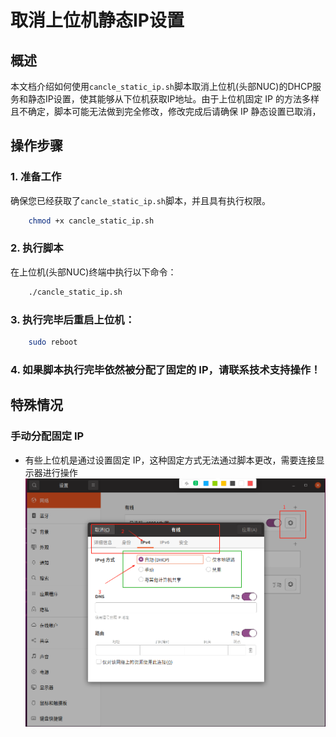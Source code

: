# 取消上位机静态IP设置

## 概述
本文档介绍如何使用`cancle_static_ip.sh`脚本取消上位机(头部NUC)的DHCP服务和静态IP设置，使其能够从下位机获取IP地址。由于上位机固定 IP 的方法多样且不确定，脚本可能无法做到完全修改，修改完成后请确保 IP 静态设置已取消，

## 操作步骤

### 1. 准备工作
确保您已经获取了`cancle_static_ip.sh`脚本，并且具有执行权限。
```bash
    chmod +x cancle_static_ip.sh
```

### 2. 执行脚本
在上位机(头部NUC)终端中执行以下命令：
```bash
    ./cancle_static_ip.sh
```
### 3. 执行完毕后重启上位机：
```bash
    sudo reboot
```
### 4. 如果脚本执行完毕依然被分配了固定的 IP，请联系技术支持操作！
## 特殊情况
### 手动分配固定 IP
- 有些上位机是通过设置固定 IP，这种固定方式无法通过脚本更改，需要连接显示器进行操作
![alt text](image-2.png)